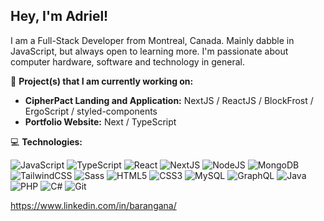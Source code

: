 ## Hey, I'm Adriel!

I am a Full-Stack Developer from Montreal, Canada. Mainly dabble in JavaScript, but always open to learning more. I'm passionate about computer hardware, software and technology in general. 

📂 **Project(s) that I am currently working on:**

- **CipherPact Landing and Application:** NextJS / ReactJS / BlockFrost / ErgoScript / styled-components
- **Portfolio Website:** Next / TypeScript 

💻 **Technologies:**

![JavaScript](https://img.shields.io/badge/-JavaScript-black?style=flat-square&logo=javascript)
![TypeScript](https://img.shields.io/badge/-TypeScript-007ACC?style=flat-square&logo=typescript)
![React](https://img.shields.io/badge/-React-black?style=flat-square&logo=react)
![NextJS](https://img.shields.io/badge/NextJS-%23000000.svg?style=flat-square&logo=next.js&logoColor=white")
![NodeJS](https://img.shields.io/badge/-NodeJS-black?style=flat-square&logo=Node.js)
![MongoDB](https://img.shields.io/badge/-MongoDB-black?style=flat-square&logo=mongodb)
![TailwindCSS](https://img.shields.io/badge/-TailwindCSS-38B2AC?style=flat-square&logo=tailwind-css&logoColor=white)
![Sass](https://img.shields.io/badge/Sass-CC6699?style=flat-square&logo=sass&logoColor=white)
![HTML5](https://img.shields.io/badge/-HTML5-E34F26?style=flat-square&logo=html5&logoColor=white)
![CSS3](https://img.shields.io/badge/-CSS3-1572B6?style=flat-square&logo=css3)
![MySQL](https://img.shields.io/badge/-MySQL-black?style=flat-square&logo=mysql)
![GraphQL](https://img.shields.io/badge/-GraphQL-E10098?style=flat-square&logo=graphql)
![Java](https://img.shields.io/badge/-Java-E34A86?style=flat-square&logo=java)
![PHP](https://img.shields.io/badge/-PHP-black?style=flat-square&logo=php)
![C#](https://img.shields.io/badge/C%23-239120?style=flat-square&logo=c-sharp&logoColor=white)
![Git](https://img.shields.io/badge/-Git-black?style=flat-square&logo=git)

https://www.linkedin.com/in/barangana/
